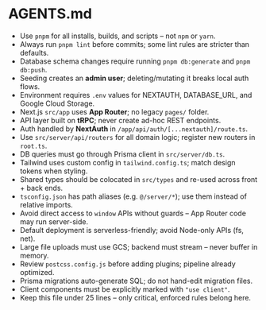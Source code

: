 # AGENTS.md

- Use `pnpm` for all installs, builds, and scripts – not `npm` or `yarn`.
- Always run `pnpm lint` before commits; some lint rules are stricter than defaults.
- Database schema changes require running `pnpm db:generate` and `pnpm db:push`.
- Seeding creates an **admin user**; deleting/mutating it breaks local auth flows.
- Environment requires `.env` values for NEXTAUTH, DATABASE_URL, and Google Cloud Storage.
- Next.js `src/app` uses **App Router**; no legacy `pages/` folder.
- API layer built on **tRPC**; never create ad-hoc REST endpoints.
- Auth handled by **NextAuth** in `/app/api/auth/[...nextauth]/route.ts`.
- Use `src/server/api/routers` for all domain logic; register new routers in `root.ts`.
- DB queries must go through Prisma client in `src/server/db.ts`.
- Tailwind uses custom config in `tailwind.config.ts`; match design tokens when styling.
- Shared types should be colocated in `src/types` and re-used across front + back ends.
- `tsconfig.json` has path aliases (e.g. `@/server/*`); use them instead of relative imports.
- Avoid direct access to `window` APIs without guards – App Router code may run server-side.
- Default deployment is serverless-friendly; avoid Node-only APIs (fs, net).
- Large file uploads must use GCS; backend must stream – never buffer in memory.
- Review `postcss.config.js` before adding plugins; pipeline already optimized.
- Prisma migrations auto-generate SQL; do not hand-edit migration files.
- Client components must be explicitly marked with `"use client"`.
- Keep this file under 25 lines – only critical, enforced rules belong here.
